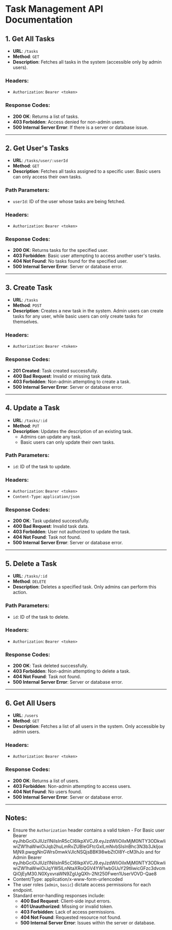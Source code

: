 # Task Management API Documentation

## 1. **Get All Tasks**
- **URL**: `/tasks`
- **Method**: `GET`
- **Description**: Fetches all tasks in the system (accessible only by admin users).

### **Headers**:
- `Authorization`: `Bearer <token>`

### **Response Codes**:
- **200 OK**: Returns a list of tasks.
- **403 Forbidden**: Access denied for non-admin users.
- **500 Internal Server Error**: If there is a server or database issue.

---

## 2. **Get User's Tasks**
- **URL**: `/tasks/user/:userId`
- **Method**: `GET`
- **Description**: Fetches all tasks assigned to a specific user. Basic users can only access their own tasks.

### **Path Parameters**:
- `userId`: ID of the user whose tasks are being fetched.

### **Headers**:
- `Authorization`: `Bearer <token>`

### **Response Codes**:
- **200 OK**: Returns tasks for the specified user.
- **403 Forbidden**: Basic user attempting to access another user's tasks.
- **404 Not Found**: No tasks found for the specified user.
- **500 Internal Server Error**: Server or database error.

---

## 3. **Create Task**
- **URL**: `/tasks`
- **Method**: `POST`
- **Description**: Creates a new task in the system. Admin users can create tasks for any user, while basic users can only create tasks for themselves.

### **Headers**:
- `Authorization`: `Bearer <token>`

### **Response Codes**:
- **201 Created**: Task created successfully.
- **400 Bad Request**: Invalid or missing task data.
- **403 Forbidden**: Non-admin attempting to create a task.
- **500 Internal Server Error**: Server or database error.

---

## 4. **Update a Task**
- **URL**: `/tasks/:id`
- **Method**: `PUT`
- **Description**: Updates the description of an existing task.  
  - Admins can update any task.  
  - Basic users can only update their own tasks.

### **Path Parameters**:
- `id`: ID of the task to update.

### **Headers**:
- `Authorization`: `Bearer <token>`
- `Content-Type`: `application/json`

### **Response Codes**:
- **200 OK**: Task updated successfully.
- **400 Bad Request**: Invalid task data.
- **403 Forbidden**: User not authorized to update the task.
- **404 Not Found**: Task not found.
- **500 Internal Server Error**: Server or database error.

---

## 5. **Delete a Task**
- **URL**: `/tasks/:id`
- **Method**: `DELETE`
- **Description**: Deletes a specified task. Only admins can perform this action.

### **Path Parameters**:
- `id`: ID of the task to delete.

### **Headers**:
- `Authorization`: `Bearer <token>`

### **Response Codes**:
- **200 OK**: Task deleted successfully.
- **403 Forbidden**: Non-admin attempting to delete a task.
- **404 Not Found**: Task not found.
- **500 Internal Server Error**: Server or database error.

---

## 6. **Get All Users**
- **URL**: `/users`
- **Method**: `GET`
- **Description**: Fetches a list of all users in the system. Only accessible by admin users.

### **Headers**:
- `Authorization`: `Bearer <token>`

### **Response Codes**:
- **200 OK**: Returns a list of users.
- **403 Forbidden**: Non-admin attempting to access users.
- **404 Not Found**: No users found.
- **500 Internal Server Error**: Server or database error.

---

## Notes:
- Ensure the `Authorization` header contains a valid token - For Basic user Bearer eyJhbGciOiJIUzI1NiIsInR5cCI6IkpXVCJ9.eyJzdWIiOiIxMjM0NTY3ODkwIiwiZW1haWwiOiJqb2huLmRvZUBleGFtcGxlLmNvbSIsInBhc3N3b3JkIjoxMjN9.pwqgNnGWrs0mwkVJlcNSQjsBBK98wbZtOl8Y-cM3hJo and for Admin Bearer eyJhbGciOiJIUzI1NiIsInR5cCI6IkpXVCJ9.eyJzdWIiOiIxMjM0NTY3ODkwIiwiZW1haWwiOiJqYW5lLnNtaXRoQGV4YW1wbGUuY29tIiwicGFzc3dvcmQiOjEyM30.N0XyxvraWN9ZgUgQXh-2Nt250Fwen1UserVOVD-Qae8
- Content/Type: application/x-www-form-urlencoded
- The user roles (`admin`, `basic`) dictate access permissions for each endpoint.
- Standard error-handling responses include:
  - **400 Bad Request**: Client-side input errors.
  - **401 Unauthorized**: Missing or invalid token.
  - **403 Forbidden**: Lack of access permissions.
  - **404 Not Found**: Requested resource not found.
  - **500 Internal Server Error**: Issues within the server or database.
